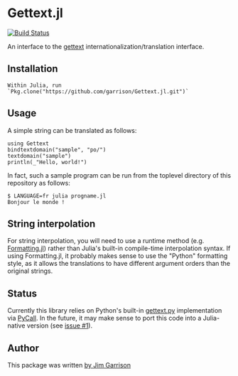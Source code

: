 # Gettext.jl
[![Build Status](https://travis-ci.org/garrison/Gettext.jl.svg)](https://travis-ci.org/garrison/Gettext.jl)

An interface to the [gettext](http://www.gnu.org/software/gettext/manual/html_node/index.html) internationalization/translation interface.

## Installation

    Within Julia, run `Pkg.clone("https://github.com/garrison/Gettext.jl.git")`

## Usage

A simple string can be translated as follows:

    using Gettext
    bindtextdomain("sample", "po/")
    textdomain("sample")
    println(_"Hello, world!")

In fact, such a sample program can be run from the toplevel directory of this repository as follows:

    $ LANGUAGE=fr julia progname.jl
    Bonjour le monde !

## String interpolation

For string interpolation, you will need to use a runtime method (e.g. [Formatting.jl](https://github.com/lindahua/Formatting.jl)) rather than Julia's built-in compile-time interpolation syntax.  If using Formatting.jl, it probably makes sense to use the "Python" formatting style, as it allows the translations to have different argument orders than the original strings.

## Status

Currently this library relies on Python's built-in [gettext.py](https://github.com/python/cpython/blob/master/Lib/gettext.py) implementation via [PyCall](https://github.com/stevengj/PyCall.jl).  In the future, it may make sense to port this code into a Julia-native version (see [issue #1](https://github.com/garrison/Gettext.jl/issues/1)).

## Author

This package was written [by Jim Garrison](http://jimgarrison.org/)
